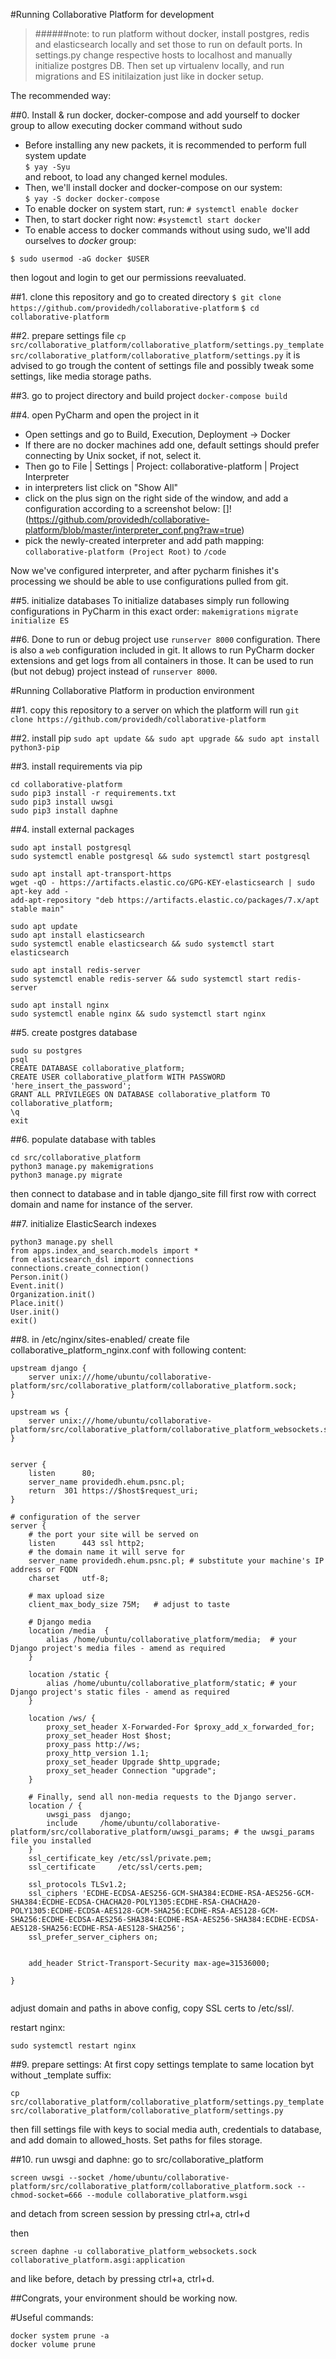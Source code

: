 #Running Collaborative Platform for development
>######note: to run platform without docker, install postgres, redis and elasticsearch locally and set those to run on default ports. In settings.py change respective hosts to localhost and manually initialize postgres DB. Then set up virtualenv locally, and run migrations and ES initilaization just like in docker setup.

The recommended way:

##0. Install & run docker, docker-compose and add yourself to docker group to allow executing docker command without sudo
* Before installing any new packets, it is recommended to perform full system update  
`$ yay -Syu`  
and reboot, to load any changed kernel modules.  
* Then, we'll install docker and docker-compose on our system:  
`$ yay -S docker docker-compose`  
* To enable docker on system start, run:
`# systemctl enable docker`
* Then, to start docker right now:
`#systemctl start docker`
* To enable access to docker commands without using sudo, we'll add ourselves to _docker_ group:
```
$ sudo usermod -aG docker $USER
```
  then logout and login to get our permissions reevaluated.
  
##1. clone this repository and go to created directory
`$ git clone https://github.com/providedh/collaborative-platform`
`$ cd collaborative-platform`

##2. prepare settings file
`cp src/collaborative_platform/collaborative_platform/settings.py_template src/collaborative_platform/collaborative_platform/settings.py`
it is advised to go trough the content of settings file and possibly tweak some settings, like media storage paths.

##3. go to project directory and build project
```docker-compose build```

##4. open PyCharm and open the project in it
* Open settings and go to Build, Execution, Deployment -> Docker
* If there are no docker machines add one, default settings should prefer connecting by Unix socket, if not, select it.
* Then go to File | Settings | Project: collaborative-platform | Project Interpreter
* in interpreters list click on "Show All"
* click on the plus sign on the right side of the window, and add a configuration according to a screenshot below:
 []!(https://github.com/providedh/collaborative-platform/blob/master/interpreter_conf.png?raw=true)
* pick the newly-created interpreter and add path mapping: `collaborative-platform (Project Root)` to `/code`

Now we've configured interpreter, and after pycharm finishes it's processing we should be able to use configurations pulled from git.

##5. initialize databases
To initialize databases simply run following configurations in PyCharm in this exact order:
`makemigrations`
`migrate`
`initialize ES` 

##6. Done
to run or debug project use `runserver 8000` configuration. There is also a `web` configuration included in git. It allows to run PyCharm docker extensions and get logs from all containers in those. It can be used to run (but not debug) project instead of `runserver 8000`.


#Running Collaborative Platform in production environment

##1. copy this repository to a server on which the platform will run
```git clone https://github.com/providedh/collaborative-platform```

##2. install pip
```sudo apt update && sudo apt upgrade && sudo apt install python3-pip```

##3. install requirements via pip
```
cd collaborative-platform
sudo pip3 install -r requirements.txt
sudo pip3 install uwsgi
sudo pip3 install daphne
```

##4. install external packages
```
sudo apt install postgresql
sudo systemctl enable postgresql && sudo systemctl start postgresql

sudo apt install apt-transport-https
wget -qO - https://artifacts.elastic.co/GPG-KEY-elasticsearch | sudo apt-key add -
add-apt-repository "deb https://artifacts.elastic.co/packages/7.x/apt stable main"

sudo apt update
sudo apt install elasticsearch
sudo systemctl enable elasticsearch && sudo systemctl start elasticsearch

sudo apt install redis-server
sudo systemctl enable redis-server && sudo systemctl start redis-server

sudo apt install nginx
sudo systemctl enable nginx && sudo systemctl start nginx
```

##5. create postgres database
```
sudo su postgres
psql
CREATE DATABASE collaborative_platform;
CREATE USER collaborative_platform WITH PASSWORD 'here_insert_the_password';
GRANT ALL PRIVILEGES ON DATABASE collaborative_platform TO collaborative_platform;
\q
exit
```

##6. populate database with tables
```
cd src/collaborative_platform
python3 manage.py makemigrations
python3 manage.py migrate
```
then connect to database and in table django_site fill first row with correct domain and name for instance of the server.

##7. initialize ElasticSearch indexes
```
python3 manage.py shell
from apps.index_and_search.models import *
from elasticsearch_dsl import connections
connections.create_connection()
Person.init()
Event.init()
Organization.init()
Place.init()
User.init()
exit()
```

##8. in /etc/nginx/sites-enabled/ create file collaborative_platform_nginx.conf with following content:
```
upstream django {
    server unix:///home/ubuntu/collaborative-platform/src/collaborative_platform/collaborative_platform.sock;
}

upstream ws {
    server unix:///home/ubuntu/collaborative-platform/src/collaborative_platform/collaborative_platform_websockets.sock;
}


server {
    listen      80;
    server_name providedh.ehum.psnc.pl;
    return  301 https://$host$request_uri;
}

# configuration of the server
server {
    # the port your site will be served on
    listen      443 ssl http2;
    # the domain name it will serve for
    server_name providedh.ehum.psnc.pl; # substitute your machine's IP address or FQDN
    charset     utf-8;

    # max upload size
    client_max_body_size 75M;   # adjust to taste

    # Django media
    location /media  {
        alias /home/ubuntu/collaborative_platform/media;  # your Django project's media files - amend as required
    }

    location /static {
        alias /home/ubuntu/collaborative_platform/static; # your Django project's static files - amend as required
    }

    location /ws/ {
        proxy_set_header X-Forwarded-For $proxy_add_x_forwarded_for;
        proxy_set_header Host $host;
        proxy_pass http://ws;
        proxy_http_version 1.1;
        proxy_set_header Upgrade $http_upgrade;
        proxy_set_header Connection "upgrade";
    }

    # Finally, send all non-media requests to the Django server.
    location / {
        uwsgi_pass  django;
        include     /home/ubuntu/collaborative-platform/src/collaborative_platform/uwsgi_params; # the uwsgi_params file you installed
    }
    ssl_certificate_key /etc/ssl/private.pem;
    ssl_certificate     /etc/ssl/certs.pem;

    ssl_protocols TLSv1.2;
    ssl_ciphers 'ECDHE-ECDSA-AES256-GCM-SHA384:ECDHE-RSA-AES256-GCM-SHA384:ECDHE-ECDSA-CHACHA20-POLY1305:ECDHE-RSA-CHACHA20-POLY1305:ECDHE-ECDSA-AES128-GCM-SHA256:ECDHE-RSA-AES128-GCM-SHA256:ECDHE-ECDSA-AES256-SHA384:ECDHE-RSA-AES256-SHA384:ECDHE-ECDSA-AES128-SHA256:ECDHE-RSA-AES128-SHA256';
    ssl_prefer_server_ciphers on;


    add_header Strict-Transport-Security max-age=31536000;

}


```
adjust domain and paths in above config, copy SSL certs to /etc/ssl/.

restart nginx:
```
sudo systemctl restart nginx
```

##9. prepare settings:
At first copy settings template to same location byt without _template suffix:
```
cp src/collaborative_platform/collaborative_platform/settings.py_template src/collaborative_platform/collaborative_platform/settings.py
```
then fill settings file with keys to social media auth, credentials to database, and add domain to allowed_hosts. Set paths for files storage.

##10. run uwsgi and daphne:
go to src/collaborative_platform
```
screen uwsgi --socket /home/ubuntu/collaborative-platform/src/collaborative_platform/collaborative_platform.sock --chmod-socket=666 --module collaborative_platform.wsgi
```
and detach from screen session by pressing ctrl+a, ctrl+d

then
```
screen daphne -u collaborative_platform_websockets.sock collaborative_platform.asgi:application
```
and like before, detach by pressing ctrl+a, ctrl+d.

##Congrats, your environment should be working now.


#Useful commands:
```
docker system prune -a
docker volume prune
```